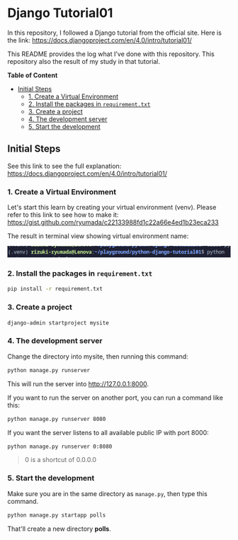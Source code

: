 # Django Tutorial01
In this repository, I followed a Django tutorial from the official site. Here is the link: https://docs.djangoproject.com/en/4.0/intro/tutorial01/

This README provides the log what I've done with this repository. This repository also the result of my study in that tutorial.

**Table of Content**
- [Initial Steps](#initial-steps)
  - [1. Create a Virtual Environment](#1-create-a-virtual-environment)
  - [2. Install the packages in `requirement.txt`](#2-install-the-packages-in-requirementtxt)
  - [3. Create a project](#3-create-a-project)
  - [4. The development server](#4-the-development-server)
  - [5. Start the development](#5-start-the-development)

## Initial Steps
See this link to see the full explanation: https://docs.djangoproject.com/en/4.0/intro/tutorial01/

### 1. Create a Virtual Environment
Let's start this learn by creating your virtual environment (venv). Please refer to this link to see how to make it: https://gist.github.com/ryumada/c22133988fd1c22a66e4ed1b23eca233

The result in terminal view showing virtual environment name:

![the terminal showing environment name](assets-readme/20220519181419.png)

### 2. Install the packages in `requirement.txt`
```bash
pip install -r requirement.txt
```

### 3. Create a project
```bash
django-admin startproject mysite
```

### 4. The development server
Change the directory into mysite, then running this command:
```bash
python manage.py runserver
```

This will run the server into http://127.0.0.1:8000.

If you want to run the server on another port, you can run a command like this:
```bash
python manage.py runserver 8080
```

If you want the server listens to all available public IP with port 8000:
```bash
python manage.py runserver 0:8080
```
> 0 is a shortcut of 0.0.0.0

### 5. Start the development
Make sure you are in the same directory as `manage.py`, then type this command.
```bash
python manage.py startapp polls
```
That'll create a new directory **polls**.



